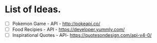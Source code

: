 # List of Ideas.

-[ ] Pokemon Game - API  - http://pokeapi.co/
-[ ] Food Recipies - API - https://developer.yummly.com/
-[ ] Inspirational Quotes - API- https://quotesondesign.com/api-v4-0/
